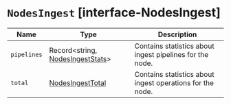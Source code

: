 # `NodesIngest` [interface-NodesIngest]

| Name | Type | Description |
| - | - | - |
| `pipelines` | Record<string, [NodesIngestStats](./NodesIngestStats.md)> | Contains statistics about ingest pipelines for the node. |
| `total` | [NodesIngestTotal](./NodesIngestTotal.md) | Contains statistics about ingest operations for the node. |
